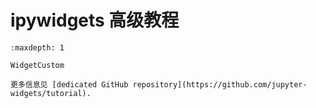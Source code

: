 # ipywidgets 高级教程

```{toctree}
:maxdepth: 1

WidgetCustom
```

```{hint}
更多信息见 [dedicated GitHub repository](https://github.com/jupyter-widgets/tutorial).
```
